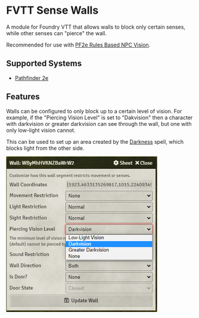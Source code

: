 # FVTT Sense Walls
A module for Foundry VTT that allows walls to block only certain senses, while other senses can "pierce" the wall.

Recommended for use with [PF2e Rules Based NPC Vision](https://github.com/JDCalvert/FVTT-PF2e-Rules-Based-NPC-Vision).

## Supported Systems
* [Pathfinder 2e](https://foundryvtt.com/packages/pf2e)

## Features
Walls can be configured to only block up to a certain level of vision. For example, if the "Piercing Vision Level" is set to "Dakvision" then a character with darkvision or greater darkvision can see through the wall, but one with only low-light vision cannot.

This can be used to set up an area created by the [Darkness](https://2e.aonprd.com/Spells.aspx?ID=59) spell, which blocks light from the other side.

![Wall Configuration](images/wall-config.png)
